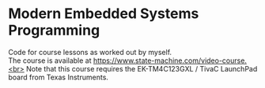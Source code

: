 # Modern Embedded Systems Programming

Code for course lessons as worked out by myself.<br>
The course is available at https://www.state-machine.com/video-course.<br>
Note that this course requires the EK-TM4C123GXL / TivaC LaunchPad board from Texas Instruments.
